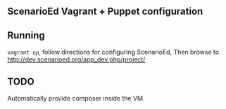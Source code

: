 ScenarioEd Vagrant + Puppet configuration
-----------------------------------------

Running
-------

`vagrant up`, follow directions for configuring ScenarioEd, Then browse to http://dev.scenarioed.org/app_dev.php/project/


TODO
----

Automatically provide composer inside the VM.